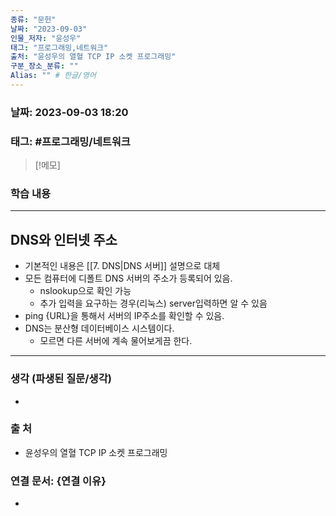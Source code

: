```yaml
---
종류: "문헌"
날짜: "2023-09-03"
인물_저자: "윤성우"
태그: "프로그래밍,네트워크"
출처: "윤성우의 열혈 TCP IP 소켓 프로그래밍"
구분_장소_분류: ""
Alias: "" # 한글/영어
---
```


### 날짜: 2023-09-03 18:20
### 태그: #프로그래밍/네트워크

>[!메모]
> 

### 학습 내용
---
## DNS와 인터넷 주소
- 기본적인 내용은 [[7. DNS|DNS 서버]] 설명으로 대체
- 모든 컴퓨터에 디폴트 DNS 서버의 주소가 등록되어 있음.
	- nslookup으로 확인 가능
	- 추가 입력을 요구하는 경우(리눅스) server입력하면 알 수 있음
- ping {URL}을 통해서 서버의 IP주소를 확인할 수 있음.
- DNS는 분산형 데이터베이스 시스템이다.
	- 모르면 다른 서버에 계속 물어보게끔 한다.

---
### 생각 (파생된 질문/생각)
- 
### 출 처
- 윤성우의 열혈 TCP IP 소켓 프로그래밍

### 연결 문서: {연결 이유}
- 